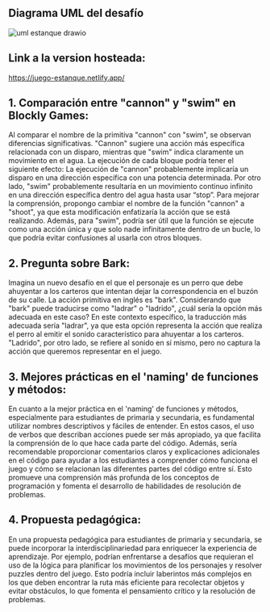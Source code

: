 ## Diagrama UML del desafío
![uml estanque drawio](https://github.com/marianom23/desafio_estanque/assets/81484301/582959e7-8615-4096-93df-239ef394a008)

## Link a la version hosteada: 
https://juego-estanque.netlify.app/

## 1. Comparación entre "cannon" y "swim" en Blockly Games:

Al comparar el nombre de la primitiva "cannon" con "swim", se observan diferencias significativas. "Cannon" sugiere una acción más específica relacionada con un disparo, mientras que "swim" indica claramente un movimiento en el agua. La ejecución de cada bloque podría tener el siguiente efecto:
La ejecución de "cannon" probablemente implicaría un disparo en una dirección específica con una potencia determinada.
Por otro lado, "swim" probablemente resultaría en un movimiento continuo infinito en una dirección específica dentro del agua hasta usar “stop”.
Para mejorar la comprensión, propongo cambiar el nombre de la función "cannon" a "shoot", ya que esta modificación enfatizaría la acción que se está realizando. Además, para "swim", podría ser útil que la función se ejecute como una acción única y que solo nade infinitamente dentro de un bucle, lo que podría evitar confusiones al usarla con otros bloques.

## 2. Pregunta sobre Bark:

Imagina un nuevo desafío en el que el personaje es un perro que debe ahuyentar a los carteros que intentan dejar la correspondencia en el buzón de su calle. La acción primitiva en inglés es "bark". Considerando que "bark" puede traducirse como "ladrar" o "ladrido", ¿cuál sería la opción más adecuada en este caso?
En este contexto específico, la traducción más adecuada sería "ladrar", ya que esta opción representa la acción que realiza el perro al emitir el sonido característico para ahuyentar a los carteros. "Ladrido", por otro lado, se refiere al sonido en sí mismo, pero no captura la acción que queremos representar en el juego.

## 3. Mejores prácticas en el 'naming' de funciones y métodos:

En cuanto a la mejor práctica en el 'naming' de funciones y métodos, especialmente para estudiantes de primaria y secundaria, es fundamental utilizar nombres descriptivos y fáciles de entender. En estos casos, el uso de verbos que describan acciones puede ser más apropiado, ya que facilita la comprensión de lo que hace cada parte del código.
Además, sería recomendable proporcionar comentarios claros y explicaciones adicionales en el código para ayudar a los estudiantes a comprender cómo funciona el juego y cómo se relacionan las diferentes partes del código entre sí. Esto promueve una comprensión más profunda de los conceptos de programación y fomenta el desarrollo de habilidades de resolución de problemas.

## 4. Propuesta pedagógica:

En una propuesta pedagógica para estudiantes de primaria y secundaria, se puede incorporar la interdisciplinariedad para enriquecer la experiencia de aprendizaje. Por ejemplo, podrían enfrentarse a desafíos que requieran el uso de la lógica para planificar los movimientos de los personajes y resolver puzzles dentro del juego. Esto podría incluir laberintos más complejos en los que deben encontrar la ruta más eficiente para recolectar objetos y evitar obstáculos, lo que fomenta el pensamiento crítico y la resolución de problemas.
